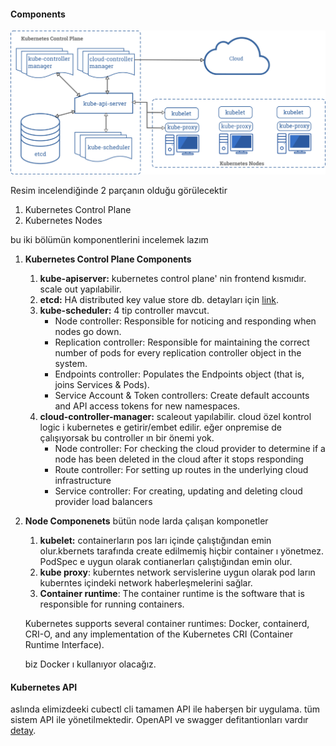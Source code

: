 #### Components

![componenets](files/components-of-kubernetes.png)

Resim incelendiğinde 2 parçanın olduğu görülecektir

1. Kubernetes Control Plane
2. Kubernetes Nodes

bu iki bölümün komponentlerini incelemek lazım

1. __Kubernetes Control Plane Components__
   1. __kube-apiserver:__ kubernetes control plane' nin frontend kısmıdır. scale out yapılabilir.
   2. __etcd:__ HA distributed key value store db. detayları için [link](https://etcd.io/docs/).
   3. __kube-scheduler:__ 4 tip controller mavcut.
      - Node controller: Responsible for noticing and responding when nodes go down.
      - Replication controller: Responsible for maintaining the correct number of pods for every replication controller object in the system.
      - Endpoints controller: Populates the Endpoints object (that is, joins Services & Pods).
      - Service Account & Token controllers: Create default accounts and API access tokens for new namespaces.
    4. __cloud-controller-manager:__ scaleout yapılabilir. cloud özel kontrol logic i kubernetes e getirir/embet edilir. eğer onpremise de çalışıyorsak bu controller ın bir önemi yok.
       - Node controller: For checking the cloud provider to determine if a node has been deleted in the cloud after it stops responding
       - Route controller: For setting up routes in the underlying cloud infrastructure
       - Service controller: For creating, updating and deleting cloud provider load balancers
2. __Node Componenets__
   bütün node larda çalışan komponetler
   1. __kubelet:__ containerların pos ları içinde çalıştığından emin olur.kbernets tarafında create edilmemiş hiçbir container ı yönetmez. PodSpec e uygun olarak contianerları çalıştığından emin olur.
   2. __kube proxy__: kuberntes network servislerine uygun olarak pod ların kuberntes içindeki network haberleşmelerini sağlar.
   3. __Container runtime__: The container runtime is the software that is responsible for running containers.

    Kubernetes supports several container runtimes: Docker, containerd, CRI-O, and any implementation of the Kubernetes CRI (Container Runtime Interface).

    biz Docker ı kullanıyor olacağız.

#### Kubernetes API

aslında elimizdeeki cubectl cli tamamen API ile haberşen bir uygulama. tüm sistem API ile yönetilmektedir. OpenAPI ve swagger defitantionları vardır [detay](https://kubernetes.io/docs/concepts/overview/kubernetes-api/#openapi-and-swagger-definitions). 

 

